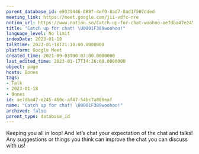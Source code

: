 ```yaml
---
parent_database_id: e9339446-880f-4ef0-8ad7-8ad1f507dded
meeting_link: https://meet.google.com/jii-vdfc-nre
notion_url: https://www.notion.so/Catch-up-for-chat-woohoo-ae7dba47e245460caf4754bc7a886eaf
title: "Catch up for chat! \U0001F389woohoo!"
language_level: No limit
indexDate: 2023-01-18
talktime: 2023-01-18T21:10:00.0000000
platform: Google Meet
created_time: 2021-09-03T00:07:00.0000000
last_edited_time: 2023-01-17T14:26:00.0000000
object: page
hosts: Bones
tags:
- Talk
- 2023-01-18
- Bones
id: ae7dba47-e245-460c-af47-54bc7a886eaf
name: "Catch up for chat! \U0001F389woohoo!"
archived: false
parent_type: database_id
---
```


Keeping you all in loop! And let’s chat your expectation of the chat and talks!
Any suggestions or things you think can improve the chat you can discuss with us!





